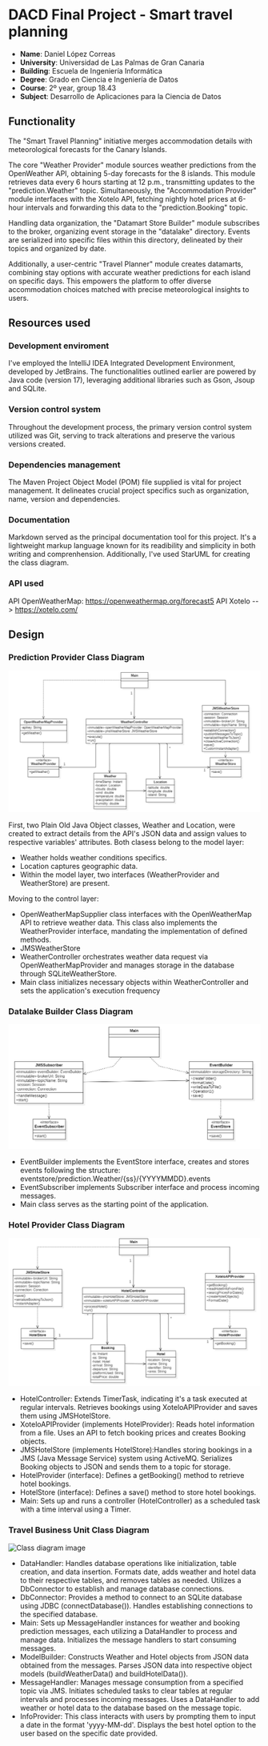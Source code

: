 # DACD Final Project - Smart travel planning
- **Name**: Daniel López Correas
- **University**: Universidad de Las Palmas de Gran Canaria
- **Building**: Escuela de Ingeniería Informática
- **Degree**: Grado en Ciencia e Ingeniería de Datos
- **Course**: 2º year, group 18.43
- **Subject**: Desarrollo de Aplicaciones para la Ciencia de Datos

## Functionality

The "Smart Travel Planning" initiative merges accommodation details with meteorological forecasts for the Canary Islands.

The core "Weather Provider" module sources weather predictions from the OpenWeather API, obtaining 5-day forecasts for the 8 islands. This module retrieves data every 6 hours starting at 12 p.m., transmitting updates to the "prediction.Weather" topic. Simultaneously, the "Accommodation Provider" module interfaces with the Xotelo API, fetching nightly hotel prices at 6-hour intervals and forwarding this data to the "prediction.Booking" topic.

Handling data organization, the "Datamart Store Builder" module subscribes to the broker, organizing event storage in the "datalake" directory. Events are serialized into specific files within this directory, delineated by their topics and organized by date.

Additionally, a user-centric "Travel Planner" module creates datamarts, combining stay options with accurate weather predictions for each island on specific days. This empowers the platform to offer diverse accommodation choices matched with precise meteorological insights to users.

## Resources used
### Development enviroment
I've employed the IntelliJ IDEA Integrated Development Environment, developed by JetBrains. The functionalities outlined earlier are powered by Java code (version 17), leveraging additional libraries such as Gson, Jsoup and SQLite.
### Version control system
Throughout the development process, the primary version control system utilized was Git, serving to track alterations and preserve the various versions created.
### Dependencies management
The Maven Project Object Model (POM) file supplied is vital for project management. It delineates crucial project specifics such as organization, name, version and dependencies.
### Documentation
Markdown served as the principal documentation tool for this project. It's a lightweight markup language known for its readibility and simplicity in both writing and comprenhension. Additionally, I've used StarUML for creating the class diagram.
### API used
API OpenWeatherMap: https://openweathermap.org/forecast5
API Xotelo --> https://xotelo.com/


## Design
### Prediction Provider Class Diagram

![Class diagram image](Diagrama_Weather_Provider.png)

First, two Plain Old Java Object classes, Weather and Location, were created to extract details from the API's JSON data and assign values to respective variables' attributes. Both clasess belong to the model layer:

- Weather holds weather conditions specifics.
- Location captures geographic data.
- Within the model layer, two interfaces (WeatherProvider and WeatherStore) are present.

Moving to the control layer:

- OpenWeatherMapSupplier class interfaces with the OpenWeatherMap API to retrieve weather data. This class also implements the WeatherProvider interface, mandating the implementation of defined methods.
- JMSWeatherStore
- WeatherController orchestrates weather data request via OpenWeatherMapProvider and manages storage in the database through SQLiteWeatherStore.
- Main class initializes necessary objects within WeatherController and sets the application's execution frequency

### Datalake Builder Class Diagram

![Class diagram image](Diagrama_Event_Store.png)

 - EventBuilder implements the EventStore interface, creates and stores events following the structure: eventstore/prediction.Weather/{ss}/{YYYYMMDD}.events
 - EventSubscriber implements Subscriber interface and process incoming messages.
 - Main class serves as the starting point of the application.

### Hotel Provider Class Diagram

![Class diagram image](Diagrama_Hotel_Provider.png)

- HotelController: Extends TimerTask, indicating it's a task executed at regular intervals. Retrieves bookings using XoteloAPIProvider and saves them using JMSHotelStore.
- XoteloAPIProvider (implements HotelProvider): Reads hotel information from a file. Uses an API to fetch booking prices and creates Booking objects.
- JMSHotelStore (implements HotelStore):Handles storing bookings in a JMS (Java Message Service) system using ActiveMQ. Serializes Booking objects to JSON and sends them to a topic for storage.
- HotelProvider (interface): Defines a getBooking() method to retrieve hotel bookings.
- HotelStore (interface): Defines a save() method to store hotel bookings.
- Main: Sets up and runs a controller (HotelController) as a scheduled task with a time interval using a Timer.

### Travel Business Unit Class Diagram

![Class diagram image](Diagrama_Travel.png)

- DataHandler: Handles database operations like initialization, table creation, and data insertion. Formats date, adds weather and hotel data to their respective tables, and removes tables as needed. Utilizes a DbConnector to establish and manage database connections.
- DbConnector: Provides a method to connect to an SQLite database using JDBC (connectDatabase()). Handles establishing connections to the specified database.
- Main: Sets up MessageHandler instances for weather and booking prediction messages, each utilizing a DataHandler to process and manage data. Initializes the message handlers to start consuming messages.
- ModelBuilder: Constructs Weather and Hotel objects from JSON data obtained from the messages. Parses JSON data into respective object models (buildWeatherData() and buildHotelData()).
- MessageHandler: Manages message consumption from a specified topic via JMS. Initiates scheduled tasks to clear tables at regular intervals and processes incoming messages. Uses a DataHandler to add weather or hotel data to the database based on the message topic.
- InfoProvider: This class interacts with users by prompting them to input a date in the format 'yyyy-MM-dd'. Displays the best hotel option to the user based on the specific date provided.
